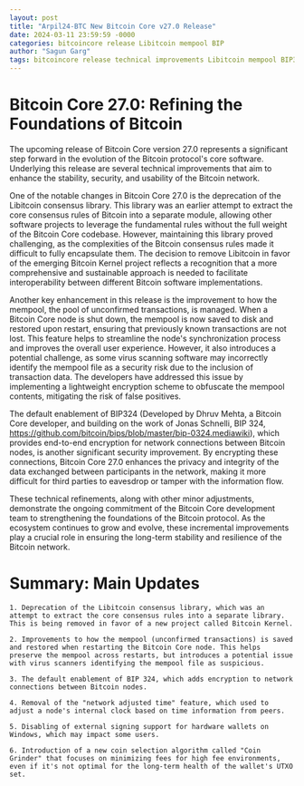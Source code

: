 ```yaml
---
layout: post
title: "Arpil24-BTC New Bitcoin Core v27.0 Release"
date: 2024-03-11 23:59:59 -0000
categories: bitcoincore release Libitcoin mempool BIP
author: "Sagun Garg"
tags: bitcoincore release technical improvements Libitcoin mempool BIP324
---
```


# Bitcoin Core 27.0: Refining the Foundations of Bitcoin

The upcoming release of Bitcoin Core version 27.0 represents a significant step forward in the evolution of the Bitcoin protocol's core software. Underlying this release are several technical improvements that aim to enhance the stability, security, and usability of the Bitcoin network.

One of the notable changes in Bitcoin Core 27.0 is the deprecation of the Libitcoin consensus library. This library was an earlier attempt to extract the core consensus rules of Bitcoin into a separate module, allowing other software projects to leverage the fundamental rules without the full weight of the Bitcoin Core codebase. However, maintaining this library proved challenging, as the complexities of the Bitcoin consensus rules made it difficult to fully encapsulate them. The decision to remove Libitcoin in favor of the emerging Bitcoin Kernel project reflects a recognition that a more comprehensive and sustainable approach is needed to facilitate interoperability between different Bitcoin software implementations.

Another key enhancement in this release is the improvement to how the mempool, the pool of unconfirmed transactions, is managed. When a Bitcoin Core node is shut down, the mempool is now saved to disk and restored upon restart, ensuring that previously known transactions are not lost. This feature helps to streamline the node's synchronization process and improves the overall user experience. However, it also introduces a potential challenge, as some virus scanning software may incorrectly identify the mempool file as a security risk due to the inclusion of transaction data. The developers have addressed this issue by implementing a lightweight encryption scheme to obfuscate the mempool contents, mitigating the risk of false positives.

The default enablement of BIP324 (Developed by Dhruv Mehta, a Bitcoin Core developer, and building on the work of Jonas Schnelli, BIP 324, https://github.com/bitcoin/bips/blob/master/bip-0324.mediawiki), which provides end-to-end encryption for network connections between Bitcoin nodes, is another significant security improvement. By encrypting these connections, Bitcoin Core 27.0 enhances the privacy and integrity of the data exchanged between participants in the network, making it more difficult for third parties to eavesdrop or tamper with the information flow.

These technical refinements, along with other minor adjustments, demonstrate the ongoing commitment of the Bitcoin Core development team to strengthening the foundations of the Bitcoin protocol. As the ecosystem continues to grow and evolve, these incremental improvements play a crucial role in ensuring the long-term stability and resilience of the Bitcoin network.

# Summary: Main Updates

    1. Deprecation of the Libitcoin consensus library, which was an attempt to extract the core consensus rules into a separate library. This is being removed in favor of a new project called Bitcoin Kernel.

    2. Improvements to how the mempool (unconfirmed transactions) is saved and restored when restarting the Bitcoin Core node. This helps preserve the mempool across restarts, but introduces a potential issue with virus scanners identifying the mempool file as suspicious.

    3. The default enablement of BIP 324, which adds encryption to network connections between Bitcoin nodes.

    4. Removal of the "network adjusted time" feature, which used to adjust a node's internal clock based on time information from peers.

    5. Disabling of external signing support for hardware wallets on Windows, which may impact some users.

    6. Introduction of a new coin selection algorithm called "Coin Grinder" that focuses on minimizing fees for high fee environments, even if it's not optimal for the long-term health of the wallet's UTXO set.
